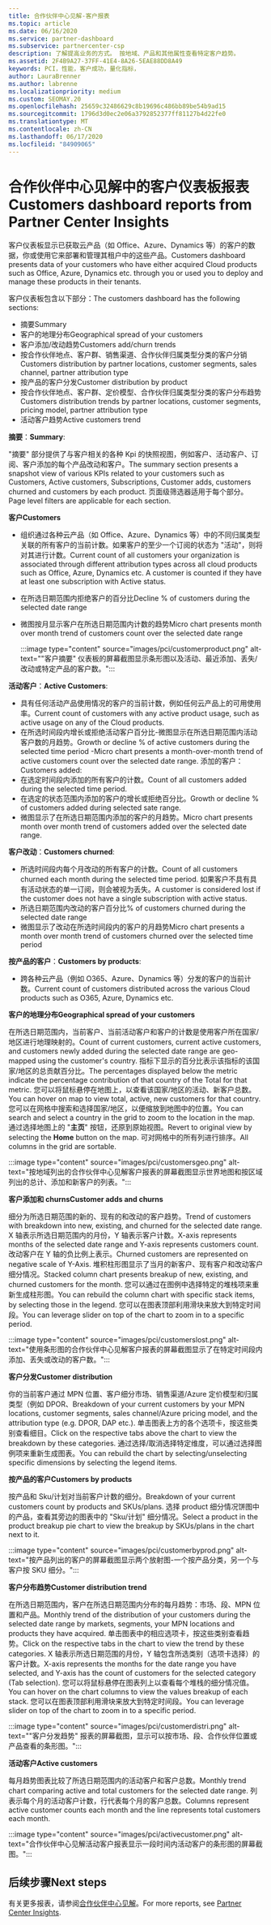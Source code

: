 ```yaml
---
title: 合作伙伴中心见解-客户报表
ms.topic: article
ms.date: 06/16/2020
ms.service: partner-dashboard
ms.subservice: partnercenter-csp
description: 了解提高业务的方式。 按地域、产品和其他属性查看特定客户趋势。
ms.assetid: 2F4B9A27-37FF-41E4-8A26-5EAE88DD8A49
keywords: PCI，性能，客户成功，量化指标，
author: LauraBrenner
ms.author: labrenne
ms.localizationpriority: medium
ms.custom: SEOMAY.20
ms.openlocfilehash: 25659c32486629c8b19696c486bb89be54b9ad15
ms.sourcegitcommit: 1796d3d0ec2e06a3792852377ff81127b4d22fe0
ms.translationtype: MT
ms.contentlocale: zh-CN
ms.lasthandoff: 06/17/2020
ms.locfileid: "84909065"
---
```

# <a name="customers-dashboard-reports-from-partner-center-insights"></a><span data-ttu-id="1707f-105">合作伙伴中心见解中的客户仪表板报表</span><span class="sxs-lookup"><span data-stu-id="1707f-105">Customers dashboard reports from Partner Center Insights</span></span>

<span data-ttu-id="1707f-106">客户仪表板显示已获取云产品（如 Office、Azure、Dynamics 等）的客户的数据，你或使用它来部署和管理其租户中的这些产品。</span><span class="sxs-lookup"><span data-stu-id="1707f-106">Customers dashboard presents data of your customers who have either acquired Cloud products such as Office, Azure, Dynamics etc. through you or used you to deploy and manage these products in their tenants.</span></span> 
 
<span data-ttu-id="1707f-107">客户仪表板包含以下部分：</span><span class="sxs-lookup"><span data-stu-id="1707f-107">The customers dashboard has the following sections:</span></span> 

- <span data-ttu-id="1707f-108">摘要</span><span class="sxs-lookup"><span data-stu-id="1707f-108">Summary</span></span>  
- <span data-ttu-id="1707f-109">客户的地理分布</span><span class="sxs-lookup"><span data-stu-id="1707f-109">Geographical spread of your customers</span></span> 
- <span data-ttu-id="1707f-110">客户添加/改动趋势</span><span class="sxs-lookup"><span data-stu-id="1707f-110">Customers add/churn trends</span></span> 
- <span data-ttu-id="1707f-111">按合作伙伴地点、客户群、销售渠道、合作伙伴归属类型分类的客户分销</span><span class="sxs-lookup"><span data-stu-id="1707f-111">Customers distribution by partner locations, customer segments, sales channel, partner attribution type</span></span> 
- <span data-ttu-id="1707f-112">按产品的客户分发</span><span class="sxs-lookup"><span data-stu-id="1707f-112">Customer distribution by product</span></span> 
- <span data-ttu-id="1707f-113">按合作伙伴地点、客户群、定价模型、合作伙伴归属类型分类的客户分布趋势</span><span class="sxs-lookup"><span data-stu-id="1707f-113">Customers distribution trends by partner locations, customer segments, pricing model, partner attribution type</span></span> 
- <span data-ttu-id="1707f-114">活动客户趋势</span><span class="sxs-lookup"><span data-stu-id="1707f-114">Active customers trend</span></span> 

<span data-ttu-id="1707f-115">**摘要**：</span><span class="sxs-lookup"><span data-stu-id="1707f-115">**Summary**:</span></span>

<span data-ttu-id="1707f-116">"摘要" 部分提供了与客户相关的各种 Kpi 的快照视图，例如客户、活动客户、订阅、客户添加的每个产品改动和客户。</span><span class="sxs-lookup"><span data-stu-id="1707f-116">The summary section presents a snapshot view of various KPIs related to your customers such as Customers, Active customers, Subscriptions, Customer adds, customers churned and customers by each product.</span></span> <span data-ttu-id="1707f-117">页面级筛选器适用于每个部分。</span><span class="sxs-lookup"><span data-stu-id="1707f-117">Page level filters are applicable for each section.</span></span>

<span data-ttu-id="1707f-118">**客户**</span><span class="sxs-lookup"><span data-stu-id="1707f-118">**Customers**</span></span>

- <span data-ttu-id="1707f-119">组织通过各种云产品（如 Office、Azure、Dynamics 等）中的不同归属类型关联的所有客户的当前计数。如果客户的至少一个订阅的状态为 "活动"，则将对其进行计数。</span><span class="sxs-lookup"><span data-stu-id="1707f-119">Current count of all customers your organization is associated through different attribution types across all cloud products such as Office, Azure, Dynamics etc. A customer is counted if they have at least one subscription with Active status.</span></span>  
- <span data-ttu-id="1707f-120">在所选日期范围内拒绝客户的百分比</span><span class="sxs-lookup"><span data-stu-id="1707f-120">Decline % of customers during the selected date range</span></span> 
- <span data-ttu-id="1707f-121">微图按月显示客户在所选日期范围内计数的趋势</span><span class="sxs-lookup"><span data-stu-id="1707f-121">Micro chart presents month over month trend of customers count over the selected date range</span></span>

  :::image type="content" source="images/pci/customerproduct.png" alt-text=""客户摘要" 仪表板的屏幕截图显示条形图以及活动、最近添加、丢失/改动或特定产品的客户数。":::

<span data-ttu-id="1707f-123">**活动客户**：</span><span class="sxs-lookup"><span data-stu-id="1707f-123">**Active Customers**:</span></span>

- <span data-ttu-id="1707f-124">具有任何活动产品使用情况的客户的当前计数，例如任何云产品上的可用使用率。</span><span class="sxs-lookup"><span data-stu-id="1707f-124">Current count of customers with any active product usage, such as active usage on any of the Cloud products.</span></span>
- <span data-ttu-id="1707f-125">在所选时间段内增长或拒绝活动客户百分比-微图显示在所选日期范围内活动客户数的月趋势。</span><span class="sxs-lookup"><span data-stu-id="1707f-125">Growth or decline % of active customers during the selected time period -Micro chart presents a month-over-month trend of active customers count over the selected date range.</span></span>
<span data-ttu-id="1707f-126">添加的客户：</span><span class="sxs-lookup"><span data-stu-id="1707f-126">Customers added:</span></span>
- <span data-ttu-id="1707f-127">在选定时间段内添加的所有客户的计数。</span><span class="sxs-lookup"><span data-stu-id="1707f-127">Count of all customers added during the selected time period.</span></span>
- <span data-ttu-id="1707f-128">在选定的状态范围内添加的客户的增长或拒绝百分比。</span><span class="sxs-lookup"><span data-stu-id="1707f-128">Growth or decline % of customers added during selected sate range.</span></span>
- <span data-ttu-id="1707f-129">微图显示了在所选日期范围内添加的客户的月趋势。</span><span class="sxs-lookup"><span data-stu-id="1707f-129">Micro chart presents month over month trend of customers added over the selected date range.</span></span>

<span data-ttu-id="1707f-130">**客户改动**：</span><span class="sxs-lookup"><span data-stu-id="1707f-130">**Customers churned**:</span></span>
- <span data-ttu-id="1707f-131">所选时间段内每个月改动的所有客户的计数。</span><span class="sxs-lookup"><span data-stu-id="1707f-131">Count of all customers churned each month during the selected time period.</span></span> <span data-ttu-id="1707f-132">如果客户不具有具有活动状态的单一订阅，则会被视为丢失。</span><span class="sxs-lookup"><span data-stu-id="1707f-132">A customer is considered lost if the customer does not have a single subscription with active status.</span></span> 
- <span data-ttu-id="1707f-133">所选日期范围内改动的客户百分比</span><span class="sxs-lookup"><span data-stu-id="1707f-133">% of customers churned during the selected date range</span></span> 
- <span data-ttu-id="1707f-134">微图显示了改动在所选时间段内的客户的月趋势</span><span class="sxs-lookup"><span data-stu-id="1707f-134">Micro chart presents a month over month trend of customers churned over the selected time period</span></span> 
 
<span data-ttu-id="1707f-135">**按产品的客户**：</span><span class="sxs-lookup"><span data-stu-id="1707f-135">**Customers by products**:</span></span>
- <span data-ttu-id="1707f-136">跨各种云产品（例如 O365、Azure、Dynamics 等）分发的客户的当前计数。</span><span class="sxs-lookup"><span data-stu-id="1707f-136">Current count of customers distributed across the various Cloud products such as O365, Azure, Dynamics etc.</span></span>  

<span data-ttu-id="1707f-137">**客户的地理分布**</span><span class="sxs-lookup"><span data-stu-id="1707f-137">**Geographical spread of your customers**</span></span>

<span data-ttu-id="1707f-138">在所选日期范围内，当前客户、当前活动客户和客户的计数是使用客户所在国家/地区进行地理映射的。</span><span class="sxs-lookup"><span data-stu-id="1707f-138">Count of current customers, current active customers, and customers newly added during the selected date range are geo-mapped using the customer's country.</span></span> <span data-ttu-id="1707f-139">指标下显示的百分比表示该指标的该国家/地区的总贡献百分比。</span><span class="sxs-lookup"><span data-stu-id="1707f-139">The percentages displayed below the metric indicate the percentage contribution of that country of the Total for that metric.</span></span> <span data-ttu-id="1707f-140">您可以将鼠标悬停在地图上，以查看该国家/地区的活动、新客户总数。</span><span class="sxs-lookup"><span data-stu-id="1707f-140">You can hover on map to view total, active, new customers for that country.</span></span> <span data-ttu-id="1707f-141">您可以在网格中搜索和选择国家/地区，以便缩放到地图中的位置。</span><span class="sxs-lookup"><span data-stu-id="1707f-141">You can search and select a country in the grid to zoom to the location in the map.</span></span> <span data-ttu-id="1707f-142">通过选择地图上的 "**主页**" 按钮，还原到原始视图。</span><span class="sxs-lookup"><span data-stu-id="1707f-142">Revert to original view by selecting the **Home** button on the map.</span></span> <span data-ttu-id="1707f-143">可对网格中的所有列进行排序。</span><span class="sxs-lookup"><span data-stu-id="1707f-143">All columns in the grid are sortable.</span></span>  

:::image type="content" source="images/pci/customersgeo.png" alt-text="按地域列出的合作伙伴中心见解客户报表的屏幕截图显示世界地图和按区域列出的总计、添加和新客户的列表。":::

<span data-ttu-id="1707f-145">**客户添加和 churns**</span><span class="sxs-lookup"><span data-stu-id="1707f-145">**Customer adds and churns**</span></span>

<span data-ttu-id="1707f-146">细分为所选日期范围的新的、现有的和改动的客户趋势。</span><span class="sxs-lookup"><span data-stu-id="1707f-146">Trend of customers with breakdown into new, existing, and churned for the selected date range.</span></span> <span data-ttu-id="1707f-147">X 轴表示所选日期范围内的月份，Y 轴表示客户计数。</span><span class="sxs-lookup"><span data-stu-id="1707f-147">X-axis represents months of the selected date range and Y-axis represents customers count.</span></span> <span data-ttu-id="1707f-148">改动客户在 Y 轴的负比例上表示。</span><span class="sxs-lookup"><span data-stu-id="1707f-148">Churned customers are represented on negative scale of Y-Axis.</span></span> <span data-ttu-id="1707f-149">堆积柱形图显示了当月的新客户、现有客户和改动客户细分情况。</span><span class="sxs-lookup"><span data-stu-id="1707f-149">Stacked column chart presents breakup of new, existing, and churned customers for the month.</span></span> <span data-ttu-id="1707f-150">您可以通过在图例中选择特定的堆栈项来重新生成柱形图。</span><span class="sxs-lookup"><span data-stu-id="1707f-150">You can rebuild the column chart with specific stack items, by selecting those in the legend.</span></span> <span data-ttu-id="1707f-151">您可以在图表顶部利用滑块来放大到特定时间段。</span><span class="sxs-lookup"><span data-stu-id="1707f-151">You can leverage slider on top of the chart to zoom in to a specific period.</span></span> 

:::image type="content" source="images/pci/customerslost.png" alt-text="使用条形图的合作伙伴中心见解客户报表的屏幕截图显示了在特定时间段内添加、丢失或改动的客户数。":::

<span data-ttu-id="1707f-153">**客户分发**</span><span class="sxs-lookup"><span data-stu-id="1707f-153">**Customer distribution**</span></span>

<span data-ttu-id="1707f-154">你的当前客户通过 MPN 位置、客户细分市场、销售渠道/Azure 定价模型和归属类型（例如 DPOR、</span><span class="sxs-lookup"><span data-stu-id="1707f-154">Breakdown of your current customers by your MPN locations, customer segments, sales channel/Azure pricing model, and the attribution type (e.g. DPOR, DAP etc.).</span></span> <span data-ttu-id="1707f-155">单击图表上方的各个选项卡，按这些类别查看细目。</span><span class="sxs-lookup"><span data-stu-id="1707f-155">Click on the respective tabs above the chart to view the breakdown by these categories.</span></span> <span data-ttu-id="1707f-156">通过选择/取消选择特定维度，可以通过选择图例项来重新生成图表。</span><span class="sxs-lookup"><span data-stu-id="1707f-156">You can rebuild the chart by selecting/unselecting specific dimensions by selecting the legend items.</span></span> 

<span data-ttu-id="1707f-157">**按产品的客户**</span><span class="sxs-lookup"><span data-stu-id="1707f-157">**Customers by products**</span></span>

<span data-ttu-id="1707f-158">按产品和 Sku/计划对当前客户计数的细分。</span><span class="sxs-lookup"><span data-stu-id="1707f-158">Breakdown of your current customers count by products and SKUs/plans.</span></span> <span data-ttu-id="1707f-159">选择 product 细分情况饼图中的产品，查看其旁边的图表中的 "Sku/计划" 细分情况。</span><span class="sxs-lookup"><span data-stu-id="1707f-159">Select a product in the product breakup pie chart to view the breakup by SKUs/plans in the chart next to it.</span></span>

:::image type="content" source="images/pci/customerbyprod.png" alt-text="按产品列出的客户的屏幕截图显示两个放射图-一个按产品分类，另一个与客户按 SKU 细分。":::

<span data-ttu-id="1707f-161">**客户分布趋势**</span><span class="sxs-lookup"><span data-stu-id="1707f-161">**Customer distribution trend**</span></span> 

<span data-ttu-id="1707f-162">在所选日期范围内，客户在所选日期范围内分布的每月趋势：市场、段、MPN 位置和产品。</span><span class="sxs-lookup"><span data-stu-id="1707f-162">Monthly trend of the distribution of your customers during the selected date range by markets, segments, your MPN locations and products they have acquired.</span></span> <span data-ttu-id="1707f-163">单击图表中的相应选项卡，按这些类别查看趋势。</span><span class="sxs-lookup"><span data-stu-id="1707f-163">Click on the respective tabs in the chart to view the trend by these categories.</span></span> <span data-ttu-id="1707f-164">X 轴表示所选日期范围的月份，Y 轴包含所选类别（选项卡选择）的客户计数。</span><span class="sxs-lookup"><span data-stu-id="1707f-164">X-axis represents the months for the date range you have selected, and Y-axis has the count of customers for the selected category (Tab selection).</span></span> <span data-ttu-id="1707f-165">您可以将鼠标悬停在图表列上以查看每个堆栈的细分情况值。</span><span class="sxs-lookup"><span data-stu-id="1707f-165">You can hover on the chart columns to view the values breakup of each stack.</span></span> <span data-ttu-id="1707f-166">您可以在图表顶部利用滑块来放大到特定时间段。</span><span class="sxs-lookup"><span data-stu-id="1707f-166">You can leverage slider on top of the chart to zoom in to a specific period.</span></span>   

:::image type="content" source="images/pci/customerdistri.png" alt-text=""客户分发趋势" 报表的屏幕截图，显示可以按市场、段、合作伙伴位置或产品查看的条形图。":::

<span data-ttu-id="1707f-168">**活动客户**</span><span class="sxs-lookup"><span data-stu-id="1707f-168">**Active customers**</span></span>

<span data-ttu-id="1707f-169">每月趋势图表比较了所选日期范围内的活动客户和客户总数。</span><span class="sxs-lookup"><span data-stu-id="1707f-169">Monthly trend chart comparing active and total customers for the selected date range.</span></span> <span data-ttu-id="1707f-170">列表示每个月的活动客户计数，行代表每个月的客户总数。</span><span class="sxs-lookup"><span data-stu-id="1707f-170">Columns represent active customer counts each month and the line represents total customers each month.</span></span> 

:::image type="content" source="images/pci/activecustomer.png" alt-text="合作伙伴中心见解活动客户报表显示一段时间内活动客户的条形图的屏幕截图。":::

## <a name="next-steps"></a><span data-ttu-id="1707f-172">后续步骤</span><span class="sxs-lookup"><span data-stu-id="1707f-172">Next steps</span></span>

<span data-ttu-id="1707f-173">有关更多报表，请参阅[合作伙伴中心见解](partner-center-insights.md)。</span><span class="sxs-lookup"><span data-stu-id="1707f-173">For more reports, see [Partner Center Insights](partner-center-insights.md).</span></span>
